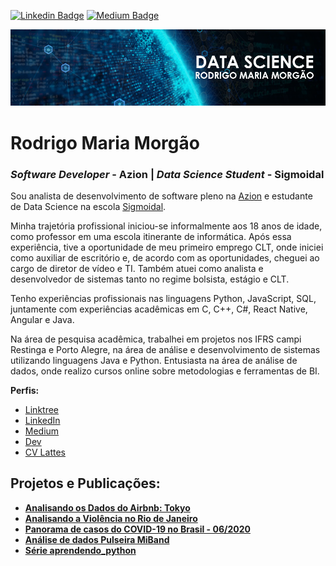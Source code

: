 [![Linkedin Badge](https://img.shields.io/badge/-rodrigomariamorgao-blue?style=flat-square&logo=Linkedin&logoColor=white)](https://www.linkedin.com/in/rodrigomariamorgao)
[![Medium Badge](https://badgen.net/badge/icon/medium?icon=medium&label=rodrigomariamorgao)](https://medium.com/@rodrigomariamorgao)

<p align="center">
  <img src="banner2.png" >
</p>

# Rodrigo Maria Morgão
### *Software Developer* - Azion | *Data Science Student* - Sigmoidal

Sou analista de desenvolvimento de software pleno na [Azion](https://www.azion.com) e estudante de Data Science na escola [Sigmoidal](https://sigmoidal.ai).

Minha trajetória profissional iniciou-se informalmente aos 18 anos de idade, como professor em uma escola itinerante de informática. Após essa experiência, tive a oportunidade de meu primeiro emprego CLT, onde iniciei como auxiliar de escritório e, de acordo com as oportunidades, cheguei ao cargo de diretor de vídeo e TI. Também atuei como analista e desenvolvedor de sistemas tanto no regime bolsista, estágio e CLT.

Tenho experiências profissionais nas linguagens Python, JavaScript, SQL, juntamente com experiências acadêmicas em C, C++, C#, React Native, Angular e Java.

Na área de pesquisa acadêmica, trabalhei em projetos nos IFRS campi Restinga e Porto Alegre, na área de análise e desenvolvimento de sistemas utilizando linguagens Java e Python. Entusiasta na área de análise de dados, onde realizo cursos online sobre metodologias e ferramentas de BI.

**Perfis:**
* [Linktree](https://linktr.ee/rodrigomariamorgao)
* [LinkedIn](https://www.linkedin.com/in/rodrigomariamorgao)
* [Medium](https://medium.com/@rodrigomariamorgao)
* [Dev](https://dev.to/rodrigomariamorgao)
* [CV Lattes](http://lattes.cnpq.br/5523615522413408)

## Projetos e Publicações:
* [**Analisando os Dados do Airbnb: Tokyo**](https://github.com/rodrigomariamorgao/portfolio_data_science/blob/master/Analisando_os_Dados_do_Airbnb_Tokyo.ipynb)
* [**Analisando a Violência no Rio de Janeiro**](https://github.com/rodrigomariamorgao/portfolio_data_science/blob/master/Analisando_a_Violencia_RJ.ipynb)
* [**Panorama de casos do COVID-19 no Brasil - 06/2020**](https://github.com/rodrigomariamorgao/portfolio_data_science/blob/master/Panorama_de_casos_do_COVID_19_no_Brasil_06_2020.ipynb)
* [**Análise de dados Pulseira MiBand**](https://github.com/rodrigomariamorgao/portfolio_data_science/tree/master/streamlit_miband)
* [**Série aprendendo_python**](https://medium.com/@rodrigomariamorgao/aprendendo-python-01-vari%C3%A1veis-5fd4298fa4e2?source=your_stories_page---------------------------)
